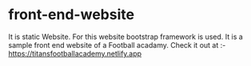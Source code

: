 # front-end-website

It is static Website.
For this website bootstrap framework is used.
It is a sample front end website of a  Football acadamy.
Check it out
at :- https://titansfootballacademy.netlify.app
